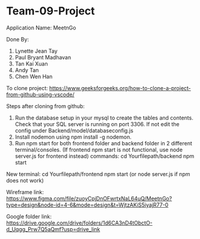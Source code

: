 # Team-09-Project
Application Name: MeetnGo

Done By:
1. Lynette Jean Tay
2. Paul Bryant Madhavan
3. Tan Kai Xuan
4. Andy Tan
5. Chen Wen Han

To clone project:
https://www.geeksforgeeks.org/how-to-clone-a-project-from-github-using-vscode/

Steps after cloning from github:
1. Run the database setup in your mysql to create the tables and contents. Check that your SQL server is running on port 3306. If not edit the config under Backend/model/databaseconfig.js
2. Install nodemon using npm install -g nodemon.
3. Run npm start for both frontend folder and backend folder in 2 different terminal/consoles. (If frontend npm start is not functional, use node server.js for frontend instead)
commands:
cd Yourfilepath/backend
npm start

New terminal:
cd Yourfilepath/frontend
npm start (or node server.js if npm does not work)


Wireframe link: https://www.figma.com/file/zuoyCpjDnOFwrtxNaL64uQ/MeetnGo?type=design&node-id=4-6&mode=design&t=WjtzAKiS5iyajR77-0

Google folder link: https://drive.google.com/drive/folders/1d6CA3nD4tObctO-d_Uqgg_Prw7Q5aQmf?usp=drive_link
